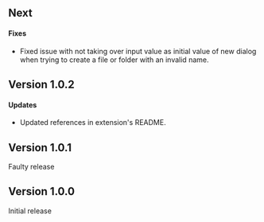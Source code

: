 ## Next
#### Fixes
- Fixed issue with not taking over input value as initial value of new dialog when trying to create a file or folder with an invalid name.

## Version 1.0.2
#### Updates
- Updated references in extension's README.

## Version 1.0.1
Faulty release

## Version 1.0.0
Initial release
